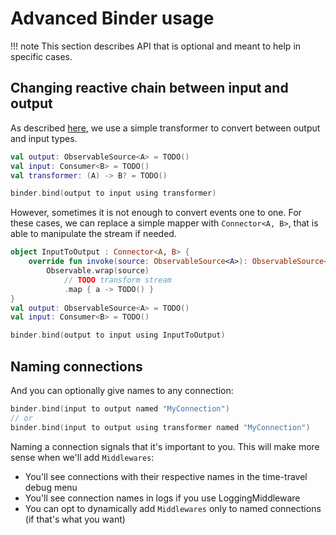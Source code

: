 # Advanced Binder usage

!!! note
    This section describes API that is optional and meant to help in specific cases.
   
## Changing reactive chain between input and output

As described [here](../binder/#binding-reactive-endpoints), 
we use a simple transformer to convert between output and input types.
```kotlin
val output: ObservableSource<A> = TODO()
val input: Consumer<B> = TODO()
val transformer: (A) -> B? = TODO()

binder.bind(output to input using transformer)
```

However, sometimes it is not enough to convert events one to one. 
For these cases, we can replace a simple mapper with `Connector<A, B>`, that is able to manipulate the stream if needed.
```kotlin
object InputToOutput : Connector<A, B> {
    override fun invoke(source: ObservableSource<A>): ObservableSource<B> =
        Observable.wrap(source)
            // TODO transform stream
            .map { a -> TODO() }
}
val output: ObservableSource<A> = TODO()
val input: Consumer<B> = TODO()

binder.bind(output to input using InputToOutput)
```

## Naming connections

And you can optionally give names to any connection:
```kotlin
binder.bind(input to output named "MyConnection")
// or
binder.bind(input to output using transformer named "MyConnection")
```

Naming a connection signals that it's important to you. This will make more sense when we'll add `Middlewares`:

- You'll see connections with their respective names in the time-travel debug menu
- You'll see connection names in logs if you use LoggingMiddleware
- You can opt to dynamically add `Middlewares` only to named connections (if that's what you want)
